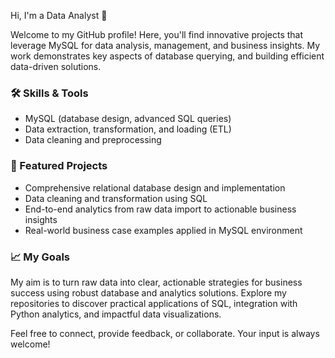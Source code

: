  Hi, I'm a Data Analyst 👋

Welcome to my GitHub profile! Here, you'll find innovative projects that leverage MySQL for data analysis, management, and business insights. My work demonstrates key aspects of database querying, and building efficient data-driven solutions.

### 🛠️ Skills & Tools

- MySQL (database design, advanced SQL queries)
- Data extraction, transformation, and loading (ETL)
- Data cleaning and preprocessing

### 📁 Featured Projects

- Comprehensive relational database design and implementation
- Data cleaning and transformation using SQL
- End-to-end analytics from raw data import to actionable business insights
- Real-world business case examples applied in MySQL environment

### 📈 My Goals

My aim is to turn raw data into clear, actionable strategies for business success using robust database and analytics solutions. Explore my repositories to discover practical applications of SQL, integration with Python analytics, and impactful data visualizations.

Feel free to connect, provide feedback, or collaborate. Your input is always welcome!
